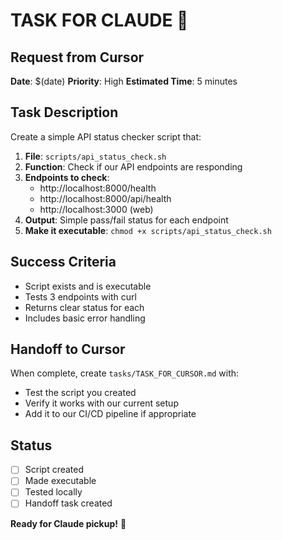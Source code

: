 # TASK FOR CLAUDE 🤖

## Request from Cursor
**Date**: $(date)
**Priority**: High
**Estimated Time**: 5 minutes

## Task Description
Create a simple API status checker script that:

1. **File**: `scripts/api_status_check.sh`
2. **Function**: Check if our API endpoints are responding
3. **Endpoints to check**:
   - http://localhost:8000/health
   - http://localhost:8000/api/health  
   - http://localhost:3000 (web)
4. **Output**: Simple pass/fail status for each endpoint
5. **Make it executable**: `chmod +x scripts/api_status_check.sh`

## Success Criteria
- Script exists and is executable
- Tests 3 endpoints with curl
- Returns clear status for each
- Includes basic error handling

## Handoff to Cursor
When complete, create `tasks/TASK_FOR_CURSOR.md` with:
- Test the script you created
- Verify it works with our current setup
- Add it to our CI/CD pipeline if appropriate

## Status
- [ ] Script created
- [ ] Made executable  
- [ ] Tested locally
- [ ] Handoff task created

**Ready for Claude pickup!** 🚀
